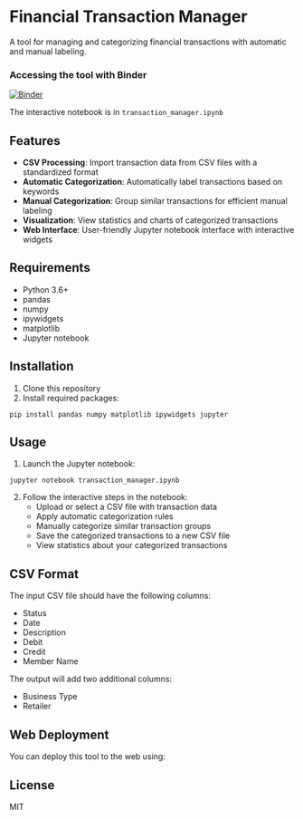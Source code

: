 # Financial Transaction Manager

A tool for managing and categorizing financial transactions with automatic and manual labeling.

### Accessing the tool with Binder

[![Binder](https://mybinder.org/badge_logo.svg)](https://mybinder.org/v2/gh/KabirDubey/pnl/HEAD)

 The interactive notebook is in `transaction_manager.ipynb`

## Features

- **CSV Processing**: Import transaction data from CSV files with a standardized format
- **Automatic Categorization**: Automatically label transactions based on keywords
- **Manual Categorization**: Group similar transactions for efficient manual labeling
- **Visualization**: View statistics and charts of categorized transactions
- **Web Interface**: User-friendly Jupyter notebook interface with interactive widgets

## Requirements

- Python 3.6+
- pandas
- numpy
- ipywidgets
- matplotlib
- Jupyter notebook

## Installation

1. Clone this repository
2. Install required packages:

```
pip install pandas numpy matplotlib ipywidgets jupyter
```

## Usage

1. Launch the Jupyter notebook:

```
jupyter notebook transaction_manager.ipynb
```

2. Follow the interactive steps in the notebook:
   - Upload or select a CSV file with transaction data
   - Apply automatic categorization rules
   - Manually categorize similar transaction groups
   - Save the categorized transactions to a new CSV file
   - View statistics about your categorized transactions

## CSV Format

The input CSV file should have the following columns:
- Status
- Date
- Description
- Debit
- Credit
- Member Name

The output will add two additional columns:
- Business Type
- Retailer

## Web Deployment

You can deploy this tool to the web using:

## License

MIT